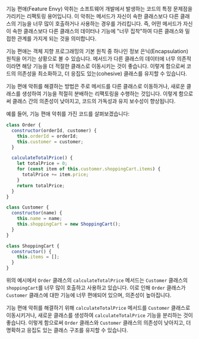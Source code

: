 기능 편애(Feature Envy) 악취는 소프트웨어 개발에서 발생하는 코드의 특정 문제점을 가리키는 리팩토링 용어입니다. 이 악취는 메서드가 자신이 속한 클래스보다 다른 클래스의 기능을 너무 많이 호출하거나 사용하는 경우를 가리킵니다. 즉, 어떤 메서드가 자신이 속한 클래스보다 다른 클래스의 데이터나 기능에 "너무 집착"하여 다른 클래스와 밀접한 관계를 가지게 되는 것을 의미합니다.

기능 편애는 객체 지향 프로그래밍의 기본 원칙 중 하나인 정보 은닉(Encapsulation) 원칙을 어기는 상황으로 볼 수 있습니다. 메서드가 다른 클래스의 데이터에 너무 의존적이라면 해당 기능을 더 적절한 클래스로 이동시키는 것이 좋습니다. 이렇게 함으로써 코드의 의존성을 최소화하고, 더 응집도 있는(cohesive) 클래스를 유지할 수 있습니다.

기능 편애 악취를 해결하는 방법은 주로 메서드를 다른 클래스로 이동하거나, 새로운 클래스를 생성하여 기능을 적절히 분배하는 리팩토링을 수행하는 것입니다. 이렇게 함으로써 클래스 간의 의존성이 낮아지고, 코드의 가독성과 유지 보수성이 향상됩니다.

예를 들어, 기능 편애 악취를 가진 코드를 살펴보겠습니다:

```js
class Order {
  constructor(orderId, customer) {
    this.orderId = orderId;
    this.customer = customer;
  }

  calculateTotalPrice() {
    let totalPrice = 0;
    for (const item of this.customer.shoppingCart.items) {
      totalPrice += item.price;
    }
    return totalPrice;
  }
}

class Customer {
  constructor(name) {
    this.name = name;
    this.shoppingCart = new ShoppingCart();
  }
}

class ShoppingCart {
  constructor() {
    this.items = [];
  }
}
```

위의 예시에서 `Order` 클래스의 `calculateTotalPrice` 메서드는 `Customer` 클래스의 `shoppingCart`를 너무 많이 호출하고 사용하고 있습니다. 이로 인해 `Order` 클래스가 `Customer` 클래스에 대한 기능에 너무 편애되어 있으며, 의존성이 높아집니다.

기능 편애 악취를 해결하기 위해 `calculateTotalPrice` 메서드를 `Customer` 클래스로 이동시키거나, 새로운 클래스를 생성하여 `calculateTotalPrice` 기능을 분리하는 것이 좋습니다. 이렇게 함으로써 `Order` 클래스와 `Customer` 클래스의 의존성이 낮아지고, 더 명확하고 응집도 있는 클래스 구조를 유지할 수 있습니다.